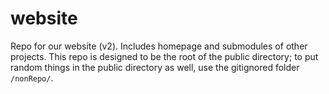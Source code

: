 # website

Repo for our website (v2). Includes homepage and submodules of other projects. This repo is designed to be the root of the public directory; to put random things in the public directory as well, use the gitignored folder `/nonRepo/`.